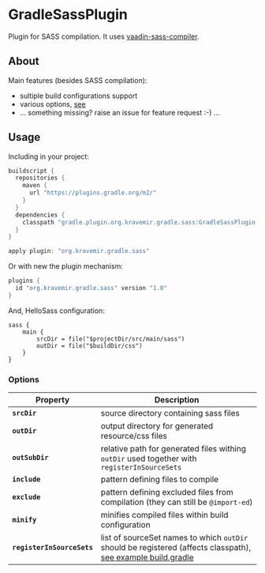 GradleSassPlugin
================

Plugin for SASS compilation. It uses [vaadin-sass-compiler](https://github.com/vaadin/sass-compiler).

About
-----

Main features (besides SASS compilation):

* sultiple build configurations support
* various options, [see](#options)
* ... something missing? raise an issue for feature request :-) ...

Usage
-----

Including in your project:

```gradle
buildscript {
  repositories {
    maven {
      url "https://plugins.gradle.org/m2/"
    }
  }
  dependencies {
    classpath "gradle.plugin.org.kravemir.gradle.sass:GradleSassPlugin:1.0"
  }
}

apply plugin: "org.kravemir.gradle.sass"
```
Or with new the plugin mechanism:
```gradle
plugins {
  id "org.kravemir.gradle.sass" version "1.0"
}
```
And, HelloSass configuration:
```
sass {
    main {
        srcDir = file("$projectDir/src/main/sass")
        outDir = file("$buildDir/css")
    }
}
```

### Options

| Property                   | Description                                                                          |
| -------------------------- | ------------------------------------------------------------------------------------ |
| **`srcDir`**               | source directory containing sass files
| **`outDir`**               | output directory for generated resource/css files
| **`outSubDir`**            | relative path for generated files withing `outDir` used together with `registerInSourceSets`
| **`include`**              | pattern defining files to compile
| **`exclude`**              | pattern defining excluded files from compilation (they can still be `@import-ed`)
| **`minify`**               | minifies compiled files within build configuration                                   |
| **`registerInSourceSets`** | list of sourceSet names to which `outDir` should be registered (affects classpath), [see example build.gradle](examples/03-JavaResources/build.gradle) |
